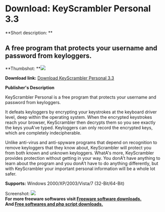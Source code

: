 # Download: KeyScrambler Personal 3.3

**Short description: **

## A free program that protects your username and password from keyloggers.

  
**Thumbshot: **![](http://www.freewarefiles.com/screenshot/keyscrambler_md.jpg)   
  
**Download link:** [Download KeyScrambler Personal 3.3](http://freesoftwares.boysofts.com/KeyScrambler-Personal_program_27648.html)  
  

**Publisher's Description**  
  

KeyScrambler Personal is a free program that protects your username and
password from keyloggers.

It defeats keyloggers by encrypting your keystrokes at the keyboard driver
level, deep within the operating system. When the encrypted keystrokes reach
your browser, KeyScrambler then decrypts them so you see exactly the keys
youA've typed. Keyloggers can only record the encrypted keys, which are
completely indecipherable.

Unlike anti-virus and anti-spyware programs that depend on recognition to
remove keyloggers that they know about, KeyScrambler will protect you from
both known and unknown keyloggers. WhatA's more, KeyScrambler provides
protection without getting in your way. You donA't have anything to learn
about the program and you donA't have to do anything differently, but with
KeyScrambler your important personal information will be a whole lot safer.

**Supports:** Windows 2000/XP/2003/Vista/7 (32-Bit/64-Bit)

  
  
Screenshot: ![](http://www.freewarefiles.com/screenshot/keyscrambler.jpg)  
**For more freeware softwares visit [Freeware software downloads.](http://freesoftwares.boysofts.com/)**   
**And [Free softwares and php script downloads.](http://www.boysofts.com/)**


